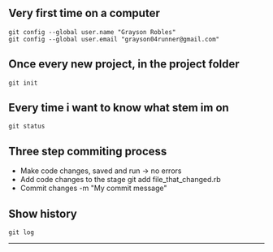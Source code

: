 Very first time on a computer
------------------------------

    git config --global user.name "Grayson Robles"
    git config --global user.email "grayson04runner@gmail.com"

Once every new project, in the project folder
---------------------------------------

    git init

Every time i want to know what stem im on
---------------------------------------

    git status

Three step commiting process
----------------------------

* Make code changes, saved and run -> no errors
* Add code changes to the stage
    git add file_that_changed.rb
* Commit changes -m "My commit message"

Show history
------------

    git log

---------------------------

